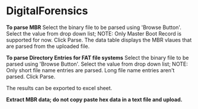 # DigitalForensics
**To parse MBR**
Select the binary file to be parsed using 'Browse Button'.
Select the value from drop down list; NOTE: Only Master Boot Record is supported for now.
Click Parse.
The data table displays the MBR vlaues that are parsed from the uploaded file.

**To parse Directory Entries for FAT file systems**
Select the binary file to be parsed using 'Browse Button'.
Select the value from drop down list; NOTE: Only short file name entries are parsed. Long file name entries aren't parsed.
Click Parse.

The results can be exported to excel sheet.

**Extract MBR data; do not copy paste hex data in a text file and upload.**

